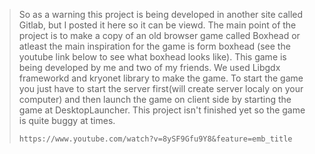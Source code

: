 <blockquote>
    So as a warning this project is being developed in another site called Gitlab, but I posted it here so it can be viewd. The main point of the project is to make a copy of an old browser game called Boxhead or atleast the main inspiration for the game is form boxhead (see the youtube link below to see what boxhead looks like). This game is being developed by me and two of my friends. We used Libgdx frameworkd and kryonet library to make the game. To start the game you just have to start the server first(will create server localy on your computer) and then launch the game on client side by starting the game at DesktopLauncher. This project isn't finished yet so the game is quite buggy at times.

    https://www.youtube.com/watch?v=8ySF9Gfu9Y8&feature=emb_title
<blockquote>
